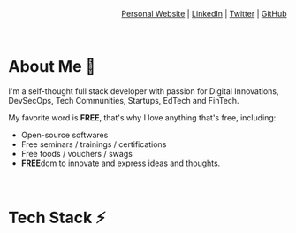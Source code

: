 <!--
**cyberpau/cyberpau** is a ✨ _special_ ✨ repository because its `README.md` (this file) appears on your GitHub profile.

Here are some ideas to get you started:

- 🔭 I’m currently working on ...
- 🌱 I’m currently learning ...
- 👯 I’m looking to collaborate on ...
- 🤔 I’m looking for help with ...
- 💬 Ask me about ...
- 📫 How to reach me: ...
- 😄 Pronouns: ...
- ⚡ Fun fact: ...
-->

<p align='right'>
    <a href="https://cyberpau.com/" aria-label="John Paulo Mataac's Website">Personal Website</a> |
    <a href="https://www.linkedin.com/in/cyberpau/" aria-label="John Paulo Mataac's LinkedIn Profile">LinkedIn</a> | 
    <a href="https://www.twitter.com/cyberpau" aria-label="John Paulo Mataac's Twitter Profile Link">Twitter</a> |
    <a href="https://github.com/cyberpau/" aria-label="John Paulo Mataac's GitHub Portfolio">GitHub</a>
</p>
<BR>

# About Me 👋

I'm a self-thought full stack developer with passion for Digital Innovations, DevSecOps, Tech Communities, Startups, EdTech and FinTech.

My favorite word is **FREE**, that's why I love anything that's free, including:
- Open-source softwares
- Free seminars / trainings / certifications
- Free foods / vouchers / swags
- **FREE**dom to innovate and express ideas and thoughts.

<BR>

# Tech Stack ⚡